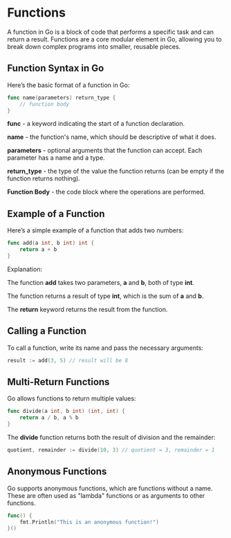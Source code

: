 # Functions
A function in Go is a block of code that performs a specific task and can return a result. Functions are a core modular element in Go, allowing you to break down complex programs into smaller, reusable pieces.

## Function Syntax in Go
Here’s the basic format of a function in Go:
```go
func name(parameters) return_type {
    // function body
}
```
**func** - a keyword indicating the start of a function declaration.

**name** - the function's name, which should be descriptive of what it does.

**parameters** - optional arguments that the function can accept. Each parameter has a name and a type.

**return_type** - the type of the value the function returns (can be empty if the function returns nothing).

**Function Body** - the code block where the operations are performed.

## Example of a Function

Here’s a simple example of a function that adds two numbers:
```go
func add(a int, b int) int {
    return a + b
}
```
Explanation:

The function **add** takes two parameters, **a** and **b**, both of type **int**.

The function returns a result of type **int**, which is the sum of **a** and **b**.

The **return** keyword returns the result from the function.

## Calling a Function

To call a function, write its name and pass the necessary arguments:

```go
result := add(3, 5) // result will be 8
```
## Multi-Return Functions

Go allows functions to return multiple values:
```go
func divide(a int, b int) (int, int) {
    return a / b, a % b
}
```
The **divide** function returns both the result of division and the remainder:
```go
quotient, remainder := divide(10, 3) // quotient = 3, remainder = 1
```
## Anonymous Functions

Go supports anonymous functions, which are functions without a name. These are often used as "lambda" functions or as arguments to other functions.
```go
func() {
    fmt.Println("This is an anonymous function!")
}()
```


